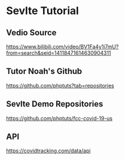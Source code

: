 # Sevlte Tutorial

## Vedio Source
https://www.bilibili.com/video/BV1Fa4y1i7mU?from=search&seid=14118471614630904311

## Tutor Noah's Github
https://github.com/phptuts?tab=repositories

## Sevlte Demo Repositories
https://github.com/phptuts/fcc-covid-19-us

## API
https://covidtracking.com/data/api